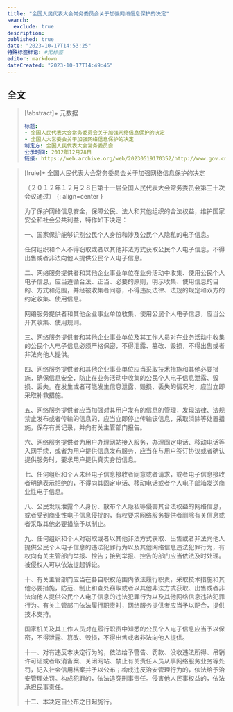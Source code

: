 ```yaml
---
title: "全国人民代表大会常务委员会关于加强网络信息保护的决定"
search:
  exclude: true
description:
published: true
date: "2023-10-17T14:53:25"
特殊标签标记: #无标签
editor: markdown
dateCreated: "2023-10-17T14:49:46"
---
```


## 全文

> [!abstract]+ 元数据
>
> ```yaml
> 标题:
> - 全国人民代表大会常务委员会关于加强网络信息保护的决定
> - 全国人大常委会关于加强网络信息保护的决定
> 制定方: 全国人民代表大会常务委员会
> 公示时间: 2012年12月28日
> 链接: https://web.archive.org/web/20230519170352/http://www.gov.cn/jrzg/2012-12/28/content_2301231.htm
> ```

> [!rule]+ 全国人民代表大会常务委员会关于加强网络信息保护的决定
>
> （２０１２年１２月２８日第十一届全国人民代表大会常务委员会第三十次会议通过）
> {: align=center }
>
> 为了保护网络信息安全，保障公民、法人和其他组织的合法权益，维护国家安全和社会公共利益，特作如下决定：
>
> 一、国家保护能够识别公民个人身份和涉及公民个人隐私的电子信息。
>
> 任何组织和个人不得窃取或者以其他非法方式获取公民个人电子信息，不得出售或者非法向他人提供公民个人电子信息。
>
> 二、网络服务提供者和其他企业事业单位在业务活动中收集、使用公民个人电子信息，应当遵循合法、正当、必要的原则，明示收集、使用信息的目的、方式和范围，并经被收集者同意，不得违反法律、法规的规定和双方的约定收集、使用信息。
>
> 网络服务提供者和其他企业事业单位收集、使用公民个人电子信息，应当公开其收集、使用规则。
>
> 三、网络服务提供者和其他企业事业单位及其工作人员对在业务活动中收集的公民个人电子信息必须严格保密，不得泄露、篡改、毁损，不得出售或者非法向他人提供。
>
> 四、网络服务提供者和其他企业事业单位应当采取技术措施和其他必要措施，确保信息安全，防止在业务活动中收集的公民个人电子信息泄露、毁损、丢失。在发生或者可能发生信息泄露、毁损、丢失的情况时，应当立即采取补救措施。
>
> 五、网络服务提供者应当加强对其用户发布的信息的管理，发现法律、法规禁止发布或者传输的信息的，应当立即停止传输该信息，采取消除等处置措施，保存有关记录，并向有关主管部门报告。
>
> 六、网络服务提供者为用户办理网站接入服务，办理固定电话、移动电话等入网手续，或者为用户提供信息发布服务，应当在与用户签订协议或者确认提供服务时，要求用户提供真实身份信息。
>
> 七、任何组织和个人未经电子信息接收者同意或者请求，或者电子信息接收者明确表示拒绝的，不得向其固定电话、移动电话或者个人电子邮箱发送商业性电子信息。
>
> 八、公民发现泄露个人身份、散布个人隐私等侵害其合法权益的网络信息，或者受到商业性电子信息侵扰的，有权要求网络服务提供者删除有关信息或者采取其他必要措施予以制止。
>
> 九、任何组织和个人对窃取或者以其他非法方式获取、出售或者非法向他人提供公民个人电子信息的违法犯罪行为以及其他网络信息违法犯罪行为，有权向有关主管部门举报、控告；接到举报、控告的部门应当依法及时处理。被侵权人可以依法提起诉讼。
>
> 十、有关主管部门应当在各自职权范围内依法履行职责，采取技术措施和其他必要措施，防范、制止和查处窃取或者以其他非法方式获取、出售或者非法向他人提供公民个人电子信息的违法犯罪行为以及其他网络信息违法犯罪行为。有关主管部门依法履行职责时，网络服务提供者应当予以配合，提供技术支持。
>
> 国家机关及其工作人员对在履行职责中知悉的公民个人电子信息应当予以保密，不得泄露、篡改、毁损，不得出售或者非法向他人提供。
>
> 十一、对有违反本决定行为的，依法给予警告、罚款、没收违法所得、吊销许可证或者取消备案、关闭网站、禁止有关责任人员从事网络服务业务等处罚，记入社会信用档案并予以公布；构成违反治安管理行为的，依法给予治安管理处罚。构成犯罪的，依法追究刑事责任。侵害他人民事权益的，依法承担民事责任。
>
> 十二、本决定自公布之日起施行。
